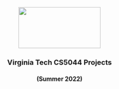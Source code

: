 <h2 align="center">
    <a title="Virginia Tech" href="https://vtmit.vt.edu/academics/curriculum.html">
    <img src="https://upload.wikimedia.org/wikipedia/commons/6/60/Virginia_Tech_Hokies_logo.svg" height="96" width="192"/></a>
</h2>

<h3 align="center">Virginia Tech CS5044 Projects</h3>
<h4 align="center"> (Summer 2022)</h4>
